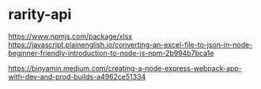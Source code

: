 # rarity-api

https://www.npmjs.com/package/xlsx
https://javascript.plainenglish.io/converting-an-excel-file-to-json-in-node-beginner-friendly-introduction-to-node-js-npm-2b994b7bca1e

https://binyamin.medium.com/creating-a-node-express-webpack-app-with-dev-and-prod-builds-a4962ce51334